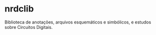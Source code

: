 # nrdclib
Biblioteca de anotações, arquivos esquemáticos e simbólicos, e estudos sobre Circuitos Digitais.
